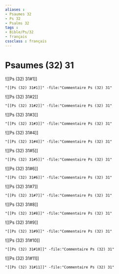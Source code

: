 ```yaml
---
aliases : 
- Psaumes 32
- Ps 32
- Psalms 32
tags : 
- Bible/Ps/32
- français
cssclass : français
---
```


# Psaumes (32) 31

![[Ps (32) 31#1]]

```query
"[[Ps (32) 31#1]]" -file:"Commentaire Ps (32) 31"
```

![[Ps (32) 31#2]]

```query
"[[Ps (32) 31#2]]" -file:"Commentaire Ps (32) 31"
```

![[Ps (32) 31#3]]

```query
"[[Ps (32) 31#3]]" -file:"Commentaire Ps (32) 31"
```

![[Ps (32) 31#4]]

```query
"[[Ps (32) 31#4]]" -file:"Commentaire Ps (32) 31"
```

![[Ps (32) 31#5]]

```query
"[[Ps (32) 31#5]]" -file:"Commentaire Ps (32) 31"
```

![[Ps (32) 31#6]]

```query
"[[Ps (32) 31#6]]" -file:"Commentaire Ps (32) 31"
```

![[Ps (32) 31#7]]

```query
"[[Ps (32) 31#7]]" -file:"Commentaire Ps (32) 31"
```

![[Ps (32) 31#8]]

```query
"[[Ps (32) 31#8]]" -file:"Commentaire Ps (32) 31"
```

![[Ps (32) 31#9]]

```query
"[[Ps (32) 31#9]]" -file:"Commentaire Ps (32) 31"
```

![[Ps (32) 31#10]]

```query
"[[Ps (32) 31#10]]" -file:"Commentaire Ps (32) 31"
```

![[Ps (32) 31#11]]

```query
"[[Ps (32) 31#11]]" -file:"Commentaire Ps (32) 31"
```

